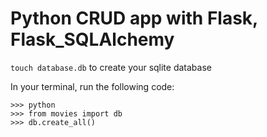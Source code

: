 # Python CRUD app with Flask, Flask_SQLAlchemy

`touch database.db` to create your sqlite database

In your terminal, run the following code:
```
>>> python
>>> from movies import db
>>> db.create_all()
```

